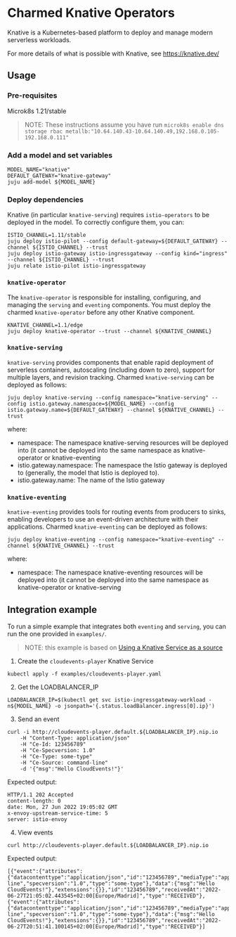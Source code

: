 # Charmed Knative Operators

Knative is a Kubernetes-based platform to deploy and manage modern serverless workloads.

For more details of what is possible with Knative, see https://knative.dev/

## Usage

### Pre-requisites

Microk8s 1.21/stable
>NOTE: These instructions assume you have run `microk8s enable dns storage rbac metallb:"10.64.140.43-10.64.140.49,192.168.0.105-192.168.0.111"`

### Add a model and set variables

```
MODEL_NAME="knative"
DEFAULT_GATEWAY="knative-gateway"
juju add-model ${MODEL_NAME}
```

### Deploy dependencies

Knative (in particular `knative-serving`) requires `istio-operators` to be deployed in the model. To correctly configure them, you can:

```
ISTIO_CHANNEL=1.11/stable
juju deploy istio-pilot --config default-gateway=${DEFAULT_GATEWAY} --channel ${ISTIO_CHANNEL} --trust
juju deploy istio-gateway istio-ingressgateway --config kind="ingress" --channel ${ISTIO_CHANNEL} --trust
juju relate istio-pilot istio-ingressgateway
```

### `knative-operator`

The `knative-operator` is responsible for installing, configuring, and managing the `serving` and `eventing` components. You must deploy the charmed `knative-operator` before any other Knative component.

```
KNATIVE_CHANNEL=1.1/edge
juju deploy knative-operator --trust --channel ${KNATIVE_CHANNEL}
```

### `knative-serving`

`knative-serving` provides components that enable rapid deployment of serverless containers, autoscaling (including down to zero), support for multiple layers, and revision tracking. Charmed `knative-serving` can be deployed as follows:

```
juju deploy knative-serving --config namespace="knative-serving" --config istio.gateway.namespace=${MODEL_NAME} --config istio.gateway.name=${DEFAULT_GATEWAY} --channel ${KNATIVE_CHANNEL} --trust
```

where:

* namespace: The namespace knative-serving resources will be deployed into (it cannot be deployed into the same namespace as knative-operator or knative-eventing
* istio.gateway.namespace: The namespace the Istio gateway is deployed to (generally, the model that Istio is deployed to).
* istio.gateway.name: The name of the Istio gateway

### `knative-eventing`

`knative-eventing` provides tools for routing events from producers to sinks, enabling developers to use an event-driven architecture with their applications. Charmed `knative-eventing` can be deployed as follows:

```
juju deploy knative-eventing --config namespace="knative-eventing" --channel ${KNATIVE_CHANNEL} --trust
```
where:

* namespace: The namespace knative-eventing resources will be deployed into (it cannot be deployed into the same namespace as knative-operator or knative-serving

## Integration example

To run a simple example that integrates both `eventing` and `serving`, you can run the one provided in `examples/`.

> NOTE: this example is based on [Using a Knative Service as a source](https://knative.dev/docs/getting-started/first-source/#sending-an-event)

1. Create the `cloudevents-player` Knative Service

```
kubectl apply -f examples/cloudevents-player.yaml
```

2. Get the LOADBALANCER_IP

```
LOADBALANCER_IP=$(kubectl get svc istio-ingressgateway-workload -n${MODEL_NAME} -o jsonpath='{.status.loadBalancer.ingress[0].ip}')
```

3. Send an event

```
curl -i http://cloudevents-player.default.${LOADBALANCER_IP}.nip.io
    -H "Content-Type: application/json"
    -H "Ce-Id: 123456789"
    -H "Ce-Specversion: 1.0"
    -H "Ce-Type: some-type"
    -H "Ce-Source: command-line"
    -d '{"msg":"Hello CloudEvents!"}'
```

Expected output:

```
HTTP/1.1 202 Accepted
content-length: 0
date: Mon, 27 Jun 2022 19:05:02 GMT
x-envoy-upstream-service-time: 5
server: istio-envoy
```

4. View events

```
curl http://cloudevents-player.default.${LOADBALANCER_IP}.nip.io
```

Expected output:

```
[{"event":{"attributes":{"datacontenttype":"application/json","id":"123456789","mediaType":"application/json","source":"command-line","specversion":"1.0","type":"some-type"},"data":{"msg":"Hello CloudEvents!"},"extensions":{}},"id":"123456789","receivedAt":"2022-06-27T21:05:02.443545+02:00[Europe/Madrid]","type":"RECEIVED"},{"event":{"attributes":{"datacontenttype":"application/json","id":"123456789","mediaType":"application/json","source":"command-line","specversion":"1.0","type":"some-type"},"data":{"msg":"Hello CloudEvents!"},"extensions":{}},"id":"123456789","receivedAt":"2022-06-27T20:51:41.100145+02:00[Europe/Madrid]","type":"RECEIVED"}]
```

